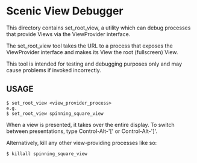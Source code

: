 # Scenic View Debugger

This directory contains set_root_view, a utility which can debug processes that
provide Views via the ViewProvider interface.

The set_root_view tool takes the URL to a process that exposes the ViewProvider
interface and makes its View the root (fullscreen) View.

This tool is intended for testing and debugging purposes only and may cause
problems if invoked incorrectly.

## USAGE

```shell
$ set_root_view <view_provider_process>
e.g.
$ set_root_view spinning_square_view
```

When a view is presented, it takes over the entire display. To switch between
presentations, type Control-Alt-'[' or Control-Alt-']'.

Alternatively, kill any other view-providing processes like so:
```shell
$ killall spinning_square_view
```
